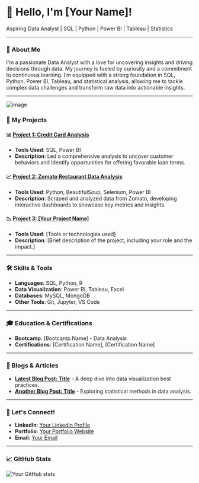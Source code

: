 # 👋 Hello, I'm [Your Name]!

Aspiring Data Analyst | SQL | Python | Power BI | Tableau | Statistics

---

### 🌟 About Me

I'm a passionate Data Analyst with a love for uncovering insights and driving decisions through data. My journey is fueled by curiosity and a commitment to continuous learning. I’m equipped with a strong foundation in SQL, Python, Power BI, Tableau, and statistical analysis, allowing me to tackle complex data challenges and transform raw data into actionable insights.

---
![image](https://github.com/user-attachments/assets/d6fed169-d774-4c99-8a0c-103aaa37bade)

### 🚀 My Projects

#### 📊 [Project 1: Credit Card Analysis](https://github.com/yourusername/credit-card-analysis)
- **Tools Used**: SQL, Power BI
- **Description**: Led a comprehensive analysis to uncover customer behaviors and identify opportunities for offering favorable loan terms.

#### 📈 [Project 2: Zomato Restaurant Data Analysis](https://github.com/yourusername/zomato-analysis)
- **Tools Used**: Python, BeautifulSoup, Selenium, Power BI
- **Description**: Scraped and analyzed data from Zomato, developing interactive dashboards to showcase key metrics and insights.

#### 📉 [Project 3: [Your Project Name]](https://github.com/yourusername/your-project-repo)
- **Tools Used**: [Tools or technologies used]
- **Description**: [Brief description of the project, including your role and the impact.]

---

### 🛠️ Skills & Tools

- **Languages**: SQL, Python, R
- **Data Visualization**: Power BI, Tableau, Excel
- **Databases**: MySQL, MongoDB
- **Other Tools**: Git, Jupyter, VS Code

---

### 🎓 Education & Certifications

- **Bootcamp**: [Bootcamp Name] - Data Analysis
- **Certifications**: [Certification Name], [Certification Name]

---

### 📝 Blogs & Articles

- **[Latest Blog Post: Title](https://yourbloglink.com)** - A deep dive into data visualization best practices.
- **[Another Blog Post: Title](https://yourbloglink.com)** - Exploring statistical methods in data analysis.

---

### 🤝 Let's Connect!

- **LinkedIn**: [Your LinkedIn Profile](https://linkedin.com/in/yourprofile)
- **Portfolio**: [Your Portfolio Website](https://yourportfolio.com)
- **Email**: [Your Email](mailto:youremail@example.com)

---

### 📈 GitHub Stats

![Your GitHub stats](https://github-readme-stats.vercel.app/api?username=yourusername&show_icons=true&theme=radical)
